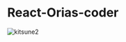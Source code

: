 # React-Orias-coder
![kitsune2](https://github.com/maxiorias/React-Orias-coder/assets/89746436/c25d52b4-dde3-4642-bc21-35f42a042048)
